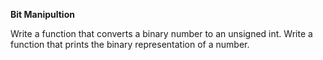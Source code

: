 **Bit Manipultion**

Write a function that converts a binary number to an unsigned int.
Write a function that prints the binary representation of a number.
